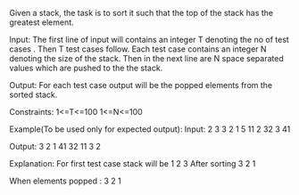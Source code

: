 Given a stack, the task is to sort it such that the top of the stack has the greatest element.

Input:
The first line of input will contains an integer T denoting the no of test cases . Then T test cases follow. Each test case contains an integer N denoting the size of the stack. Then in the next line are N space separated values which are pushed to the the stack. 

Output:
For each test case output will be the popped elements from the sorted stack.

Constraints:
1<=T<=100
1<=N<=100

Example(To be used only for expected output):
Input:
2
3
3 2 1
5
11 2 32 3 41

Output:
3 2 1
41 32 11 3 2

Explanation:
For first test case stack will be
1
2
3
After sorting 
3
2 
1

When elements  popped : 3 2 1
